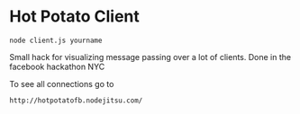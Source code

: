 # Hot Potato Client

	node client.js yourname
	
Small hack for visualizing message passing over a lot of clients. Done in the facebook hackathon NYC

To see all connections go to 
	
	http://hotpotatofb.nodejitsu.com/